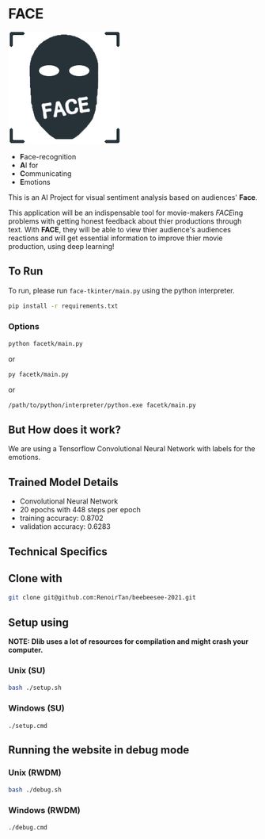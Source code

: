 



# FACE

![logo](assets/logo.png?raw=true)

- **F**ace-recognition
- **A**I for
- **C**ommunicating
- **E**motions

This is an AI Project for visual sentiment analysis based on audiences' **Face**.

This application will be an indispensable tool for movie-makers *FACE*ing problems with getting honest feedback about thier productions through text.
With **FACE**, they will be able to view thier audience's audiences reactions and will get essential information to improve thier movie production, using deep learning!

## To Run
To run, please run `face-tkinter/main.py` using the python interpreter.

```sh
pip install -r requirements.txt
```

### Options

```sh
python facetk/main.py
```

or

```sh
py facetk/main.py
```

or

```sh
/path/to/python/interpreter/python.exe facetk/main.py
```



## But How does it work?
We are using a Tensorflow Convolutional Neural Network with labels for the emotions.

## Trained Model Details
 - Convolutional Neural Network
 - 20 epochs with 448 steps per epoch
 - training accuracy: 0.8702
 - validation accuracy: 0.6283


## Technical Specifics
## Clone with

```bash
git clone git@github.com:RenoirTan/beebeesee-2021.git
```

## Setup using

**NOTE: Dlib uses a lot of resources for compilation and might crash your computer.**

### Unix (SU)

```bash
bash ./setup.sh
```

### Windows (SU)

```shell
./setup.cmd
```

## Running the website in debug mode

### Unix (RWDM)

```bash
bash ./debug.sh
```

### Windows (RWDM)

```shell
./debug.cmd
```
